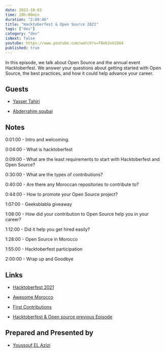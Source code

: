 ```yaml
---
date: 2021-10-03
time: 20h:00min
duration: "2:00:46"
title: "Hacktoberfest & Open Source 2021"
tags: ["dev"]
category: "dev"
isNext: false
youtube: https://www.youtube.com/watch?v=T0ebJvUiDG4
published: true
---
```


In this episode, we talk about Open Source and the annual event Hacktoberfest. We answer your questions about getting started with Open Source, the best practices, and how it could help advance your career.

## Guests

- [Yasser Tahiri](https://www.yezz.me/)

- [Abderrahim soubai](https://www.soubai.me/)

## Notes

0:01:00 - Intro and welcoming.

0:04:00 - What is hacktoberfest

0:09:00 - What are the least requirements to start with Hacktoberfest and Open Source?

0:30:00 - What are the types of contributions?

0:40:00 - Are there any Moroccan repositories to contribute to?

0:44:00 - How to promote your Open Source project?

1:07:00 - Geeksblabla giveaway

1:08:00 - How did your contribution to Open Source help you in your career?

1:12:00 - Did it help you get hired easily?

1:28:00 - Open Source in Morocco

1:55:00 - Hacktoberfest participation

2:00:00 - Wrap up and Goodbye

## Links

- [Hacktoberfest 2021](https://hacktoberfest.digitalocean.com/)

- [Awesome Morocco](https://github.com/DevC-Casa/awesome-morocco)

- [First Contributions](https://github.com/firstcontributions/first-contributions)

- [Hacktoberfest & Open source previous Episode](https://geeksblabla.com/blablas/hacktoberfest-open-source)

## Prepared and Presented by

- [Youssouf EL Azizi](https://elazizi.com/)
